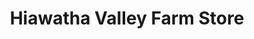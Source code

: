 ---
title: "Hiawatha Valley Farm Store"
url: /byron/hiawatha-valley-farm-store/
shop: convenience
---